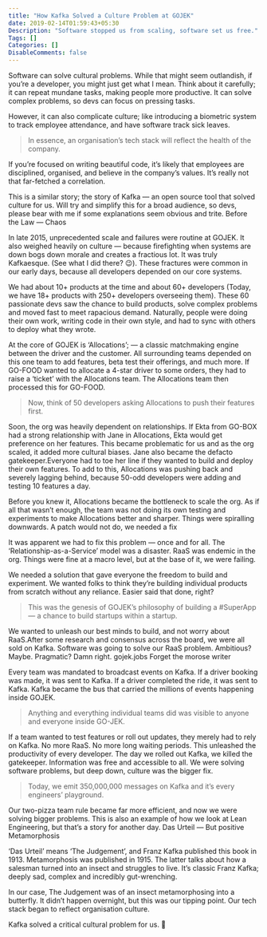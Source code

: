 ```yaml
---
title: "How Kafka Solved a Culture Problem at GOJEK"
date: 2019-02-14T01:59:43+05:30
Description: "Software stopped us from scaling, software set us free."
Tags: []
Categories: []
DisableComments: false
---
```

Software can solve cultural problems. While that might seem outlandish, if you’re a developer, you might just get what I mean. Think about it carefully; it can repeat mundane tasks, making people more productive. It can solve complex problems, so devs can focus on pressing tasks.

However, it can also complicate culture; like introducing a biometric system to track employee attendance, and have software track sick leaves.

>In essence, an organisation’s tech stack will reflect the health of the company.

If you’re focused on writing beautiful code, it’s likely that employees are disciplined, organised, and believe in the company’s values. It’s really not that far-fetched a correlation.

This is a similar story; the story of Kafka — an open source tool that solved culture for us. Will try and simplify this for a broad audience, so devs, please bear with me if some explanations seem obvious and trite.
Before the Law — Chaos

In late 2015, unprecedented scale and failures were routine at GOJEK. It also weighed heavily on culture — because firefighting when systems are down bogs down morale and creates a fractious lot. It was truly Kafkaesque. (See what I did there? 😉). These fractures were common in our early days, because all developers depended on our core systems.

We had about 10+ products at the time and about 60+ developers (Today, we have 18+ products with 250+ developers overseeing them). These 60 passionate devs saw the chance to build products, solve complex problems and moved fast to meet rapacious demand. Naturally, people were doing their own work, writing code in their own style, and had to sync with others to deploy what they wrote.

At the core of GOJEK is ‘Allocations’; — a classic matchmaking engine between the driver and the customer. All surrounding teams depended on this one team to add features, beta test their offerings, and much more. If GO-FOOD wanted to allocate a 4-star driver to some orders, they had to raise a ‘ticket’ with the Allocations team. The Allocations team then processed this for GO-FOOD.

>Now, think of 50 developers asking Allocations to push their features first.

Soon, the org was heavily dependent on relationships. If Ekta from GO-BOX had a strong relationship with Jane in Allocations, Ekta would get preference on her features. This became problematic for us and as the org scaled, it added more cultural biases. Jane also became the defacto gatekeeper.Everyone had to toe her line if they wanted to build and deploy their own features. To add to this, Allocations was pushing back and severely lagging behind, because 50-odd developers were adding and testing 10 features a day.

Before you knew it, Allocations became the bottleneck to scale the org. As if all that wasn’t enough, the team was not doing its own testing and experiments to make Allocations better and sharper. Things were spiralling downwards.
A patch would not do, we needed a fix

It was apparent we had to fix this problem — once and for all. The ‘Relationship-as-a-Service’ model was a disaster. RaaS was endemic in the org. Things were fine at a macro level, but at the base of it, we were failing.

We needed a solution that gave everyone the freedom to build and experiment. We wanted folks to think they’re building individual products from scratch without any reliance. Easier said that done, right?

>This was the genesis of GOJEK’s philosophy of building a #SuperApp — a chance to build startups within a startup.

We wanted to unleash our best minds to build, and not worry about RaaS.After some research and consensus across the board, we were all sold on Kafka. Software was going to solve our RaaS problem. Ambitious? Maybe. Pragmatic? Damn right.
gojek.jobs
Forget the morose writer

Every team was mandated to broadcast events on Kafka. If a driver booking was made, it was sent to Kafka. If a driver completed the ride, it was sent to Kafka. Kafka became the bus that carried the millions of events happening inside GOJEK.

>Anything and everything individual teams did was visible to anyone and everyone inside GO-JEK.

If a team wanted to test features or roll out updates, they merely had to rely on Kafka. No more RaaS. No more long waiting periods. This unleashed the productivity of every developer. The day we rolled out Kafka, we killed the gatekeeper. Information was free and accessible to all. We were solving software problems, but deep down, culture was the bigger fix.

>Today, we emit 350,000,000 messages on Kafka and it’s every engineers’ playground.

Our two-pizza team rule became far more efficient, and now we were solving bigger problems. This is also an example of how we look at Lean Engineering, but that’s a story for another day.
Das Urteil — But positive Metamorphosis

‘Das Urteil’ means ‘The Judgement’, and Franz Kafka published this book in 1913. Metamorphosis was published in 1915. The latter talks about how a salesman turned into an insect and struggles to live. It’s classic Franz Kafka; deeply sad, complex and incredibly gut-wrenching.

In our case, The Judgement was of an insect metamorphosing into a butterfly. It didn’t happen overnight, but this was our tipping point. Our tech stack began to reflect organisation culture.

Kafka solved a critical cultural problem for us. 💪


